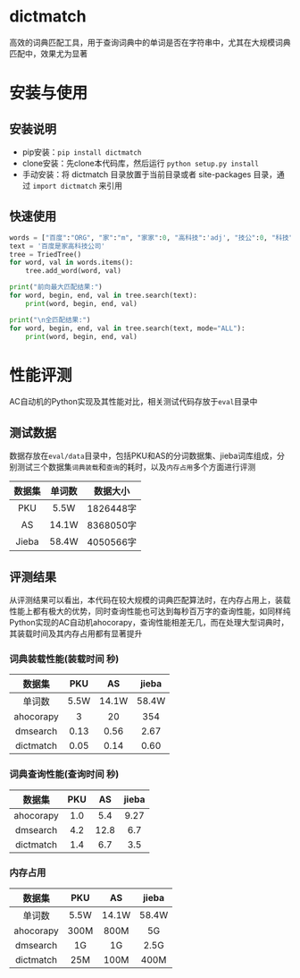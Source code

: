 # dictmatch
高效的词典匹配工具，用于查询词典中的单词是否在字符串中，尤其在大规模词典匹配中，效果尤为显著

# 安装与使用
## 安装说明
- pip安装：`pip install dictmatch`
- clone安装：先clone本代码库，然后运行 `python setup.py install`
- 手动安装：将 dictmatch 目录放置于当前目录或者 site-packages 目录，通过 `import dictmatch` 来引用

## 快速使用
```Python
words = ["百度":"ORG", "家":"m", "家家":0, "高科技":'adj', "技公":0, "科技":"n", "科技公司":'n'}
text = '百度是家高科技公司'
tree = TriedTree()
for word, val in words.items():
    tree.add_word(word, val)

print("前向最大匹配结果:")
for word, begin, end, val in tree.search(text):
    print(word, begin, end, val)

print("\n全匹配结果:")
for word, begin, end, val in tree.search(text, mode="ALL"):
    print(word, begin, end, val)
```


# 性能评测
AC自动机的Python实现及其性能对比，相关测试代码存放于`eval`目录中

## 测试数据
数据存放在`eval/data`目录中，包括PKU和AS的分词数据集、jieba词库组成，分别测试三个数据集`词典装载`和`查询`的耗时，以及`内存占用`多个方面进行评测

| 数据集 | 单词数 |  数据大小  |
| :----: | :----: | :--------: |
|  PKU   | 5.5W  | 1826448字  |
|   AS   | 14.1W | 8368050字 |
| Jieba  | 58.4W | 4050566字  |

## 评测结果
从评测结果可以看出，本代码在较大规模的词典匹配算法时，在内存占用上，装载性能上都有极大的优势，同时查询性能也可达到每秒百万字的查询性能，如同样纯Python实现的AC自动机ahocorapy，查询性能相差无几，而在处理大型词典时，其装载时间及其内存占用都有显著提升

### 词典装载性能(装载时间 秒)
|       数据集       |       PKU       |       AS       |    jieba     |
| :--------------: | :-------------: | :------------: | :----------: |
|    单词数    | 5.5W | 14.1W  | 58.4W |
|    ahocorapy    | 3 | 20  | 354 |
|    dmsearch    | 0.13 | 0.56  | 2.67 |
| dictmatch |   0.05 |  0.14 | 0.60 |


### 词典查询性能(查询时间 秒)

|       数据集       |       PKU       |       AS       |    jieba     |
| :--------------: | :-------------: | :------------: | :----------: |
|    ahocorapy    | 1.0 | 5.4  | 9.27 |
|    dmsearch    | 4.2 | 12.8  | 6.7 |
| dictmatch |   1.4 |  6.7  | 3.5 |


### 内存占用
|       数据集       |       PKU       |       AS       |    jieba     |
| :--------------: | :-------------: | :------------: | :----------: |
|    单词数    | 5.5W | 14.1W  | 58.4W |
|    ahocorapy    | 300M | 800M  | 5G |
|    dmsearch    | 1G | 1G  | 2.5G |
| dictmatch |   25M |  100M | 400M |